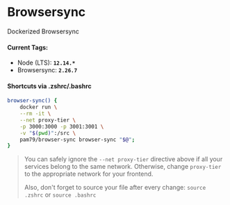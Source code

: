 # Browsersync

Dockerized Browsersync

#### Current Tags:

* Node (LTS): **`12.14.*`**
* Browsersync: **`2.26.7`**

#### Shortcuts via .zshrc/.bashrc

```bash
browser-sync() {
    docker run \
    --rm -it \
    --net proxy-tier \
    -p 3000:3000 -p 3001:3001 \
    -v "$(pwd)":/src \
    pam79/browser-sync browser-sync "$@";
}
```

>You can safely ignore the `--net proxy-tier` directive above if all your services belong to the same network. Otherwise, change `proxy-tier` to the appropriate network for your frontend.
>
>Also, don't forget to source your file after every change: `source .zshrc` or `source .bashrc`

